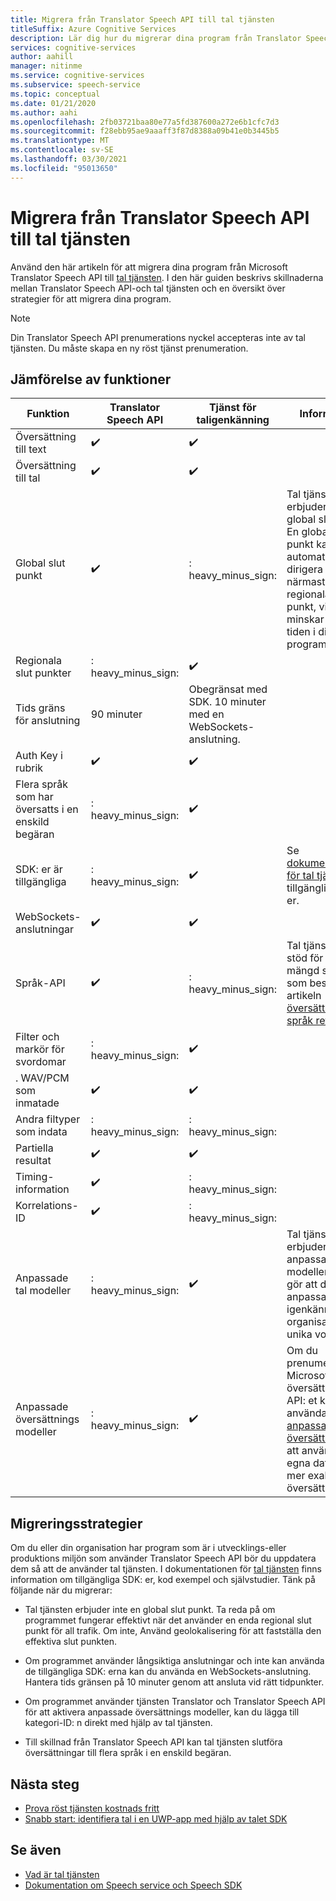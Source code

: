```yaml
---
title: Migrera från Translator Speech API till tal tjänsten
titleSuffix: Azure Cognitive Services
description: Lär dig hur du migrerar dina program från Translator Speech API till tal tjänsten.
services: cognitive-services
author: aahill
manager: nitinme
ms.service: cognitive-services
ms.subservice: speech-service
ms.topic: conceptual
ms.date: 01/21/2020
ms.author: aahi
ms.openlocfilehash: 2fb03721baa80e77a5fd387600a272e6b1cfc7d3
ms.sourcegitcommit: f28ebb95ae9aaaff3f87d8388a09b41e0b3445b5
ms.translationtype: MT
ms.contentlocale: sv-SE
ms.lasthandoff: 03/30/2021
ms.locfileid: "95013650"
---
```

# <a name="migrate-from-the-translator-speech-api-to-the-speech-service"></a>Migrera från Translator Speech API till tal tjänsten

Använd den här artikeln för att migrera dina program från Microsoft Translator Speech API till [tal tjänsten](index.yml). I den här guiden beskrivs skillnaderna mellan Translator Speech API-och tal tjänsten och en översikt över strategier för att migrera dina program.

> [!NOTE]
> Din Translator Speech API prenumerations nyckel accepteras inte av tal tjänsten. Du måste skapa en ny röst tjänst prenumeration.

## <a name="comparison-of-features"></a>Jämförelse av funktioner

| Funktion                                           | Translator Speech API                                  | Tjänst för taligenkänning | Information                                                                                                                                                                                                                                                                            |
|---------------------------------------------------|-----------------------------------------------------------------|------------------------------------|------------------------------------------------------------------------------------------------------------------------------------------------------------------------------------------------------------------------------------------------------------------------------------|
| Översättning till text                               | :heavy_check_mark:                                              | :heavy_check_mark:                 |                                                                                                                                                                                                                                                                                    |
| Översättning till tal                             | :heavy_check_mark:                                              | :heavy_check_mark:                 |                                                                                                                                                                                                                                                                                    |
| Global slut punkt                                   | :heavy_check_mark:                                              | : heavy_minus_sign:                 | Tal tjänsten erbjuder inte en global slut punkt. En global slut punkt kan automatiskt dirigera trafik till närmaste regionala slut punkt, vilket minskar svars tiden i ditt program.                                                    |
| Regionala slut punkter                                | : heavy_minus_sign:                                              | :heavy_check_mark:                 |                                                                                                                                                                                                                                                                                    |
| Tids gräns för anslutning                             | 90 minuter                                               | Obegränsat med SDK. 10 minuter med en WebSockets-anslutning.                                                                                                                                                                                                                                                                                   |
| Auth Key i rubrik                                | :heavy_check_mark:                                              | :heavy_check_mark:                 |                                                                                                                                                                                                                                                                                    |
| Flera språk som har översatts i en enskild begäran | : heavy_minus_sign:                                              | :heavy_check_mark:                 |                                                                                                                                                                                                                                                                                    |
| SDK: er är tillgängliga                                    | : heavy_minus_sign:                                              | :heavy_check_mark:                 | Se [dokumentationen för tal tjänst](index.yml) för tillgängliga SDK: er.                                                                                                                                                    |
| WebSockets-anslutningar                            | :heavy_check_mark:                                              | :heavy_check_mark:                 |                                                                                                                                                                                                                                                                                    |
| Språk-API                                     | :heavy_check_mark:                                              | : heavy_minus_sign:                 | Tal tjänsten har stöd för samma mängd språk som beskrivs i artikeln [översättnings språk referens]() . |
| Filter och markör för svordomar                       | : heavy_minus_sign:                                              | :heavy_check_mark:                 |                                                                                                                                                                                                                                                                                    |
| . WAV/PCM som inmatade                                 | :heavy_check_mark:                                              | :heavy_check_mark:                 |                                                                                                                                                                                                                                                                                    |
| Andra filtyper som indata                         | : heavy_minus_sign:                                              | : heavy_minus_sign:                 |                                                                                                                                                                                                                                                                                    |
| Partiella resultat                                   | :heavy_check_mark:                                              | :heavy_check_mark:                 |                                                                                                                                                                                                                                                                                    |
| Timing-information                                       | :heavy_check_mark:                                              | : heavy_minus_sign:                 |                                                                                                                                                                 |
| Korrelations-ID                                    | :heavy_check_mark:                                              | : heavy_minus_sign:                 |                                                                                                                                                                                                                                                                                    |
| Anpassade tal modeller                              | : heavy_minus_sign:                                              | :heavy_check_mark:                 | Tal tjänsten erbjuder anpassade tal modeller som gör att du kan anpassa tal igenkänning till organisationens unika vokabulär.                                                                                                                                           |
| Anpassade översättnings modeller                         | : heavy_minus_sign:                                              | :heavy_check_mark:                 | Om du prenumererar på Microsoft text översättnings-API: et kan du använda [anpassad översättare](https://www.microsoft.com/translator/business/customization/) för att använda dina egna data för mer exakta översättningar.                                                 |

## <a name="migration-strategies"></a>Migreringsstrategier

Om du eller din organisation har program som är i utvecklings-eller produktions miljön som använder Translator Speech API bör du uppdatera dem så att de använder tal tjänsten. I dokumentationen för [tal tjänsten](index.yml) finns information om tillgängliga SDK: er, kod exempel och självstudier. Tänk på följande när du migrerar:

* Tal tjänsten erbjuder inte en global slut punkt. Ta reda på om programmet fungerar effektivt när det använder en enda regional slut punkt för all trafik. Om inte, Använd geolokalisering för att fastställa den effektiva slut punkten.

* Om programmet använder långsiktiga anslutningar och inte kan använda de tillgängliga SDK: erna kan du använda en WebSockets-anslutning. Hantera tids gränsen på 10 minuter genom att ansluta vid rätt tidpunkter.

* Om programmet använder tjänsten Translator och Translator Speech API för att aktivera anpassade översättnings modeller, kan du lägga till kategori-ID: n direkt med hjälp av tal tjänsten.

* Till skillnad från Translator Speech API kan tal tjänsten slutföra översättningar till flera språk i en enskild begäran.

## <a name="next-steps"></a>Nästa steg

* [Prova röst tjänsten kostnads fritt](overview.md#try-the-speech-service-for-free)
* [Snabb start: identifiera tal i en UWP-app med hjälp av talet SDK](./get-started-speech-to-text.md?pivots=programming-language-csharp&tabs=uwp)

## <a name="see-also"></a>Se även

* [Vad är tal tjänsten](overview.md)
* [Dokumentation om Speech service och Speech SDK](./speech-devices-sdk-quickstart.md?pivots=platform-android)